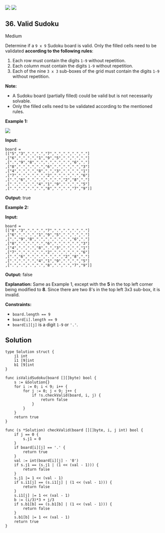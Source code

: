 [![](https://img.shields.io/github/stars/LeetCode-Top-Interview-150/LeetCode-Top-Interview-150?label=Stars&style=flat-square)](https://github.com/LeetCode-Top-Interview-150/LeetCode-Top-Interview-150)
[![](https://img.shields.io/github/forks/LeetCode-Top-Interview-150/LeetCode-Top-Interview-150?label=Fork%20me%20on%20GitHub%20&style=flat-square)](https://github.com/LeetCode-Top-Interview-150/LeetCode-Top-Interview-150/fork)

## 36\. Valid Sudoku

Medium

Determine if a `9 x 9` Sudoku board is valid. Only the filled cells need to be validated **according to the following rules**:

1.  Each row must contain the digits `1-9` without repetition.
2.  Each column must contain the digits `1-9` without repetition.
3.  Each of the nine `3 x 3` sub-boxes of the grid must contain the digits `1-9` without repetition.

**Note:**

*   A Sudoku board (partially filled) could be valid but is not necessarily solvable.
*   Only the filled cells need to be validated according to the mentioned rules.

**Example 1:**

![](https://upload.wikimedia.org/wikipedia/commons/thumb/f/ff/Sudoku-by-L2G-20050714.svg/250px-Sudoku-by-L2G-20050714.svg.png)

**Input:**

    board =
    [["5","3",".",".","7",".",".",".","."]
    ,["6",".",".","1","9","5",".",".","."]
    ,[".","9","8",".",".",".",".","6","."]
    ,["8",".",".",".","6",".",".",".","3"]
    ,["4",".",".","8",".","3",".",".","1"]
    ,["7",".",".",".","2",".",".",".","6"]
    ,[".","6",".",".",".",".","2","8","."]
    ,[".",".",".","4","1","9",".",".","5"]
    ,[".",".",".",".","8",".",".","7","9"]]

**Output:** true 

**Example 2:**

**Input:**

    board =
    [["8","3",".",".","7",".",".",".","."]
    ,["6",".",".","1","9","5",".",".","."]
    ,[".","9","8",".",".",".",".","6","."]
    ,["8",".",".",".","6",".",".",".","3"]
    ,["4",".",".","8",".","3",".",".","1"]
    ,["7",".",".",".","2",".",".",".","6"]
    ,[".","6",".",".",".",".","2","8","."]
    ,[".",".",".","4","1","9",".",".","5"]
    ,[".",".",".",".","8",".",".","7","9"]]

**Output:** false

**Explanation:** Same as Example 1, except with the **5** in the top left corner being modified to **8**. Since there are two 8's in the top left 3x3 sub-box, it is invalid. 

**Constraints:**

*   `board.length == 9`
*   `board[i].length == 9`
*   `board[i][j]` is a digit `1-9` or `'.'`.

## Solution

```golang
type Solution struct {
	j1 int
	i1 [9]int
	b1 [9]int
}

func isValidSudoku(board [][]byte) bool {
	s := &Solution{}
	for i := 0; i < 9; i++ {
		for j := 0; j < 9; j++ {
			if !s.checkValid(board, i, j) {
				return false
			}
		}
	}
	return true
}

func (s *Solution) checkValid(board [][]byte, i, j int) bool {
	if j == 0 {
		s.j1 = 0
	}
	if board[i][j] == '.' {
		return true
	}
	val := int(board[i][j] - '0')
	if s.j1 == (s.j1 | (1 << (val - 1))) {
		return false
	}
	s.j1 |= 1 << (val - 1)
	if s.i1[j] == (s.i1[j] | (1 << (val - 1))) {
		return false
	}
	s.i1[j] |= 1 << (val - 1)
	b := (i/3)*3 + j/3
	if s.b1[b] == (s.b1[b] | (1 << (val - 1))) {
		return false
	}
	s.b1[b] |= 1 << (val - 1)
	return true
}
```